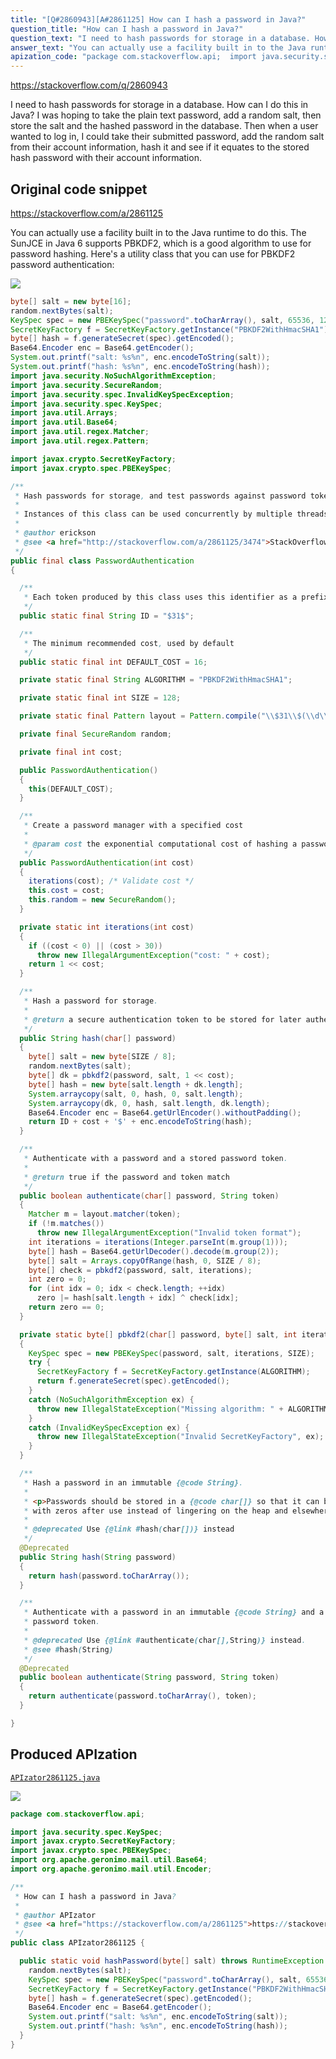 ```yaml
---
title: "[Q#2860943][A#2861125] How can I hash a password in Java?"
question_title: "How can I hash a password in Java?"
question_text: "I need to hash passwords for storage in a database. How can I do this in Java? I was hoping to take the plain text password, add a random salt, then store the salt and the hashed password in the database. Then when a user wanted to log in, I could take their submitted password, add the random salt from their account information, hash it and see if it equates to the stored hash password with their account information."
answer_text: "You can actually use a facility built in to the Java runtime to do this. The SunJCE in Java 6 supports PBKDF2, which is a good algorithm to use for password hashing. Here's a utility class that you can use for PBKDF2 password authentication:"
apization_code: "package com.stackoverflow.api;  import java.security.spec.KeySpec; import javax.crypto.SecretKeyFactory; import javax.crypto.spec.PBEKeySpec; import org.apache.geronimo.mail.util.Base64; import org.apache.geronimo.mail.util.Encoder;  /**  * How can I hash a password in Java?  *  * @author APIzator  * @see <a href=\"https://stackoverflow.com/a/2861125\">https://stackoverflow.com/a/2861125</a>  */ public class APIzator2861125 {    public static void hashPassword(byte[] salt) throws RuntimeException {     random.nextBytes(salt);     KeySpec spec = new PBEKeySpec(\"password\".toCharArray(), salt, 65536, 128);     SecretKeyFactory f = SecretKeyFactory.getInstance(\"PBKDF2WithHmacSHA1\");     byte[] hash = f.generateSecret(spec).getEncoded();     Base64.Encoder enc = Base64.getEncoder();     System.out.printf(\"salt: %s%n\", enc.encodeToString(salt));     System.out.printf(\"hash: %s%n\", enc.encodeToString(hash));   } }"
---
```


https://stackoverflow.com/q/2860943

I need to hash passwords for storage in a database. How can I do this in Java?
I was hoping to take the plain text password, add a random salt, then store the salt and the hashed password in the database.
Then when a user wanted to log in, I could take their submitted password, add the random salt from their account information, hash it and see if it equates to the stored hash password with their account information.



## Original code snippet

https://stackoverflow.com/a/2861125

You can actually use a facility built in to the Java runtime to do this. The SunJCE in Java 6 supports PBKDF2, which is a good algorithm to use for password hashing.
Here&#x27;s a utility class that you can use for PBKDF2 password authentication:

<div class="code-logo"><img src="/stackoverflow.png" /></div>

```java
byte[] salt = new byte[16];
random.nextBytes(salt);
KeySpec spec = new PBEKeySpec("password".toCharArray(), salt, 65536, 128);
SecretKeyFactory f = SecretKeyFactory.getInstance("PBKDF2WithHmacSHA1");
byte[] hash = f.generateSecret(spec).getEncoded();
Base64.Encoder enc = Base64.getEncoder();
System.out.printf("salt: %s%n", enc.encodeToString(salt));
System.out.printf("hash: %s%n", enc.encodeToString(hash));
import java.security.NoSuchAlgorithmException;
import java.security.SecureRandom;
import java.security.spec.InvalidKeySpecException;
import java.security.spec.KeySpec;
import java.util.Arrays;
import java.util.Base64;
import java.util.regex.Matcher;
import java.util.regex.Pattern;

import javax.crypto.SecretKeyFactory;
import javax.crypto.spec.PBEKeySpec;

/**
 * Hash passwords for storage, and test passwords against password tokens.
 * 
 * Instances of this class can be used concurrently by multiple threads.
 *  
 * @author erickson
 * @see <a href="http://stackoverflow.com/a/2861125/3474">StackOverflow</a>
 */
public final class PasswordAuthentication
{

  /**
   * Each token produced by this class uses this identifier as a prefix.
   */
  public static final String ID = "$31$";

  /**
   * The minimum recommended cost, used by default
   */
  public static final int DEFAULT_COST = 16;

  private static final String ALGORITHM = "PBKDF2WithHmacSHA1";

  private static final int SIZE = 128;

  private static final Pattern layout = Pattern.compile("\\$31\\$(\\d\\d?)\\$(.{43})");

  private final SecureRandom random;

  private final int cost;

  public PasswordAuthentication()
  {
    this(DEFAULT_COST);
  }

  /**
   * Create a password manager with a specified cost
   * 
   * @param cost the exponential computational cost of hashing a password, 0 to 30
   */
  public PasswordAuthentication(int cost)
  {
    iterations(cost); /* Validate cost */
    this.cost = cost;
    this.random = new SecureRandom();
  }

  private static int iterations(int cost)
  {
    if ((cost < 0) || (cost > 30))
      throw new IllegalArgumentException("cost: " + cost);
    return 1 << cost;
  }

  /**
   * Hash a password for storage.
   * 
   * @return a secure authentication token to be stored for later authentication 
   */
  public String hash(char[] password)
  {
    byte[] salt = new byte[SIZE / 8];
    random.nextBytes(salt);
    byte[] dk = pbkdf2(password, salt, 1 << cost);
    byte[] hash = new byte[salt.length + dk.length];
    System.arraycopy(salt, 0, hash, 0, salt.length);
    System.arraycopy(dk, 0, hash, salt.length, dk.length);
    Base64.Encoder enc = Base64.getUrlEncoder().withoutPadding();
    return ID + cost + '$' + enc.encodeToString(hash);
  }

  /**
   * Authenticate with a password and a stored password token.
   * 
   * @return true if the password and token match
   */
  public boolean authenticate(char[] password, String token)
  {
    Matcher m = layout.matcher(token);
    if (!m.matches())
      throw new IllegalArgumentException("Invalid token format");
    int iterations = iterations(Integer.parseInt(m.group(1)));
    byte[] hash = Base64.getUrlDecoder().decode(m.group(2));
    byte[] salt = Arrays.copyOfRange(hash, 0, SIZE / 8);
    byte[] check = pbkdf2(password, salt, iterations);
    int zero = 0;
    for (int idx = 0; idx < check.length; ++idx)
      zero |= hash[salt.length + idx] ^ check[idx];
    return zero == 0;
  }

  private static byte[] pbkdf2(char[] password, byte[] salt, int iterations)
  {
    KeySpec spec = new PBEKeySpec(password, salt, iterations, SIZE);
    try {
      SecretKeyFactory f = SecretKeyFactory.getInstance(ALGORITHM);
      return f.generateSecret(spec).getEncoded();
    }
    catch (NoSuchAlgorithmException ex) {
      throw new IllegalStateException("Missing algorithm: " + ALGORITHM, ex);
    }
    catch (InvalidKeySpecException ex) {
      throw new IllegalStateException("Invalid SecretKeyFactory", ex);
    }
  }

  /**
   * Hash a password in an immutable {@code String}. 
   * 
   * <p>Passwords should be stored in a {@code char[]} so that it can be filled 
   * with zeros after use instead of lingering on the heap and elsewhere.
   * 
   * @deprecated Use {@link #hash(char[])} instead
   */
  @Deprecated
  public String hash(String password)
  {
    return hash(password.toCharArray());
  }

  /**
   * Authenticate with a password in an immutable {@code String} and a stored 
   * password token. 
   * 
   * @deprecated Use {@link #authenticate(char[],String)} instead.
   * @see #hash(String)
   */
  @Deprecated
  public boolean authenticate(String password, String token)
  {
    return authenticate(password.toCharArray(), token);
  }

}
```

## Produced APIzation

[`APIzator2861125.java`](https://github.com/pasqualesalza/apization-temp-data/raw/master/search/APIzator2861125.java)

<div class="code-logo"><img src="/apizator.png" /></div>

```java
package com.stackoverflow.api;

import java.security.spec.KeySpec;
import javax.crypto.SecretKeyFactory;
import javax.crypto.spec.PBEKeySpec;
import org.apache.geronimo.mail.util.Base64;
import org.apache.geronimo.mail.util.Encoder;

/**
 * How can I hash a password in Java?
 *
 * @author APIzator
 * @see <a href="https://stackoverflow.com/a/2861125">https://stackoverflow.com/a/2861125</a>
 */
public class APIzator2861125 {

  public static void hashPassword(byte[] salt) throws RuntimeException {
    random.nextBytes(salt);
    KeySpec spec = new PBEKeySpec("password".toCharArray(), salt, 65536, 128);
    SecretKeyFactory f = SecretKeyFactory.getInstance("PBKDF2WithHmacSHA1");
    byte[] hash = f.generateSecret(spec).getEncoded();
    Base64.Encoder enc = Base64.getEncoder();
    System.out.printf("salt: %s%n", enc.encodeToString(salt));
    System.out.printf("hash: %s%n", enc.encodeToString(hash));
  }
}

```